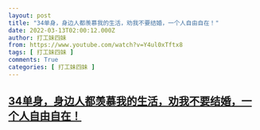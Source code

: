 ```yaml
---
layout: post
title: "34单身，身边人都羡慕我的生活，劝我不要结婚，一个人自由自在！"
date: 2022-03-13T02:00:12.000Z
author: 打工妹四妹
from: https://www.youtube.com/watch?v=Y4ul0xTftx8
tags: [ 打工妹四妹 ]
comments: True
categories: [ 打工妹四妹 ]
---
```

<!--1647136812000-->
[34单身，身边人都羡慕我的生活，劝我不要结婚，一个人自由自在！](https://www.youtube.com/watch?v=Y4ul0xTftx8)
------

<div>

</div>
